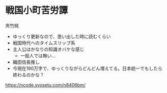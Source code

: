 # 戦国小町苦労譚

夾竹桃

- ゆっくり更新なので、思い出した時に読むくらい
- 戦国時代へのタイムスリップ系
- 主人公はかなりの知識オバケな感じ
  - 一般人では無い...
- 織田信長推し
- 今現在190万字で、ゆっくりながらどんどん増えてる。日本統一でもしたら終わるのかな？

https://ncode.syosetu.com/n8406bm/
